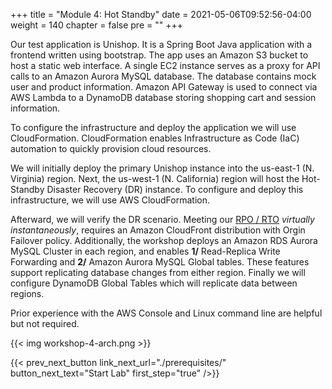 +++
title = "Module 4: Hot Standby"
date = 2021-05-06T09:52:56-04:00
weight = 140
chapter = false
pre = ""
+++


Our test application is Unishop. It is a Spring Boot Java application with a frontend written using bootstrap.
The app uses an Amazon S3 bucket to host a static web interface. A single EC2 instance serves as a proxy for API calls to an Amazon Aurora MySQL database.  The database contains mock user and product information. Amazon API Gateway is used to connect via AWS Lambda to a DynamoDB database storing shopping cart and session information.

To configure the infrastructure and deploy the application we will use CloudFormation. CloudFormation enables Infrastructure as Code (IaC) automation to quickly provision cloud resources.

We will initially deploy the primary Unishop instance into the us-east-1 (N. Virginia) region.  Next, the us-west-1 (N. California) region will host the Hot-Standby Disaster Recovery (DR) instance.  To configure and deploy this infrastructure, we will use AWS CloudFormation.

Afterward, we will verify the DR scenario. Meeting our [RPO / RTO](https://docs.aws.amazon.com/wellarchitected/latest/reliability-pillar/disaster-recovery-dr-objectives.html) _virtually instantaneously_, requires an Amazon CloudFront distribution with Orgin Failover policy.  Additionally, the workshop deploys an Amazon RDS Aurora MySQL Cluster in each region, and enables **1/** Read-Replica Write Forwarding and **2/** Amazon Aurora MySQL Global tables. These features support replicating database changes from either region. Finally we will configure DynamoDB Global Tables which will replicate data between regions.

Prior experience with the AWS Console and Linux command line are helpful but not required.

{{< img workshop-4-arch.png >}}

{{< prev_next_button link_next_url="./prerequisites/" button_next_text="Start Lab" first_step="true" />}}
